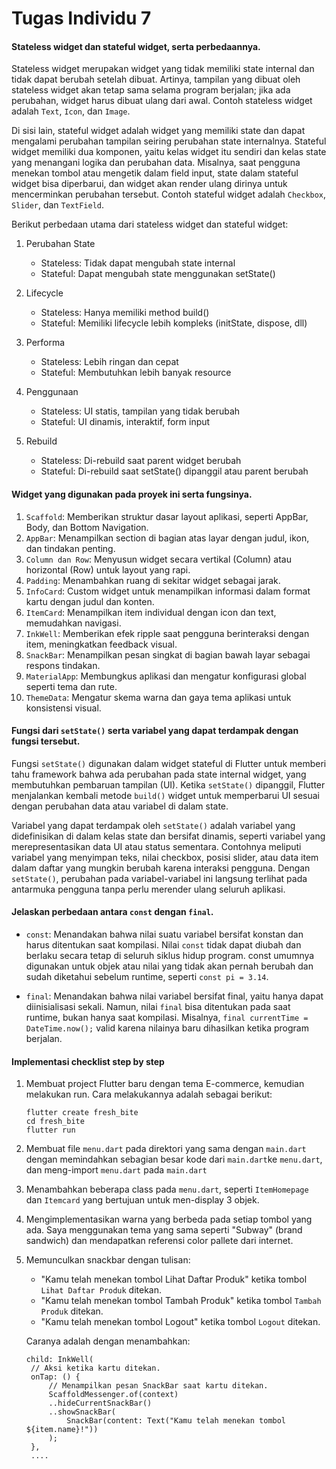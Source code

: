 # Tugas Individu 7 #

#### Stateless widget dan stateful widget, serta perbedaannya. ####

Stateless widget merupakan widget yang tidak memiliki state internal dan tidak dapat berubah setelah dibuat. Artinya, tampilan yang dibuat oleh stateless widget akan tetap sama selama program berjalan; jika ada perubahan, widget harus dibuat ulang dari awal. Contoh stateless widget adalah `Text`, `Icon`, dan `Image`. 

Di sisi lain, stateful widget adalah widget yang memiliki state dan dapat mengalami perubahan tampilan seiring perubahan state internalnya. Stateful widget memiliki dua komponen, yaitu kelas widget itu sendiri dan kelas state yang menangani logika dan perubahan data. Misalnya, saat pengguna menekan tombol atau mengetik dalam field input, state dalam stateful widget bisa diperbarui, dan widget akan render ulang dirinya untuk mencerminkan perubahan tersebut. Contoh stateful widget adalah `Checkbox`, `Slider`, dan `TextField`. 

Berikut perbedaan utama dari stateless widget dan stateful widget:
1) Perubahan State
   * Stateless: Tidak dapat mengubah state internal
   * Stateful: Dapat mengubah state menggunakan setState()

2) Lifecycle
   * Stateless: Hanya memiliki method build()
   * Stateful: Memiliki lifecycle lebih kompleks (initState, dispose, dll)

3) Performa
   * Stateless: Lebih ringan dan cepat
   * Stateful: Membutuhkan lebih banyak resource

4) Penggunaan
   * Stateless: UI statis, tampilan yang tidak berubah
   * Stateful: UI dinamis, interaktif, form input

5) Rebuild
   * Stateless: Di-rebuild saat parent widget berubah
   * Stateful: Di-rebuild saat setState() dipanggil atau parent berubah

#### Widget yang digunakan pada proyek ini serta fungsinya. ####

1) `Scaffold`: Memberikan struktur dasar layout aplikasi, seperti AppBar, Body, dan Bottom Navigation.
2) `AppBar`: Menampilkan section di bagian atas layar dengan judul, ikon, dan tindakan penting.
3) `Column dan Row`: Menyusun widget secara vertikal (Column) atau horizontal (Row) untuk layout yang rapi.
4) `Padding`: Menambahkan ruang di sekitar widget sebagai jarak.
5) `InfoCard`: Custom widget untuk menampilkan informasi dalam format kartu dengan judul dan konten.
6) `ItemCard`: Menampilkan item individual dengan icon dan text, memudahkan navigasi.
7) `InkWell`: Memberikan efek ripple saat pengguna berinteraksi dengan item, meningkatkan feedback visual.
8) `SnackBar`: Menampilkan pesan singkat di bagian bawah layar sebagai respons tindakan.
9) `MaterialApp`: Membungkus aplikasi dan mengatur konfigurasi global seperti tema dan rute.
10) `ThemeData`: Mengatur skema warna dan gaya tema aplikasi untuk konsistensi visual.

#### Fungsi dari `setState()` serta variabel yang dapat terdampak dengan fungsi tersebut. ####

Fungsi `setState()` digunakan dalam widget stateful di Flutter untuk memberi tahu framework bahwa ada perubahan pada state internal widget, yang membutuhkan pembaruan tampilan (UI). Ketika `setState()` dipanggil, Flutter menjalankan kembali metode `build()` widget untuk memperbarui UI sesuai dengan perubahan data atau variabel di dalam state.

Variabel yang dapat terdampak oleh `setState()` adalah variabel yang didefinisikan di dalam kelas state dan bersifat dinamis, seperti variabel yang merepresentasikan data UI atau status sementara. Contohnya meliputi variabel yang menyimpan teks, nilai checkbox, posisi slider, atau data item dalam daftar yang mungkin berubah karena interaksi pengguna. Dengan `setState()`, perubahan pada variabel-variabel ini langsung terlihat pada antarmuka pengguna tanpa perlu merender ulang seluruh aplikasi.

#### Jelaskan perbedaan antara `const` dengan `final`. ####

* `const`: Menandakan bahwa nilai suatu variabel bersifat konstan dan harus ditentukan saat kompilasi. Nilai `const` tidak dapat diubah dan berlaku secara tetap di seluruh siklus hidup program. const umumnya digunakan untuk objek atau nilai yang tidak akan pernah berubah dan sudah diketahui sebelum runtime, seperti `const pi = 3.14`.

* `final`: Menandakan bahwa nilai variabel bersifat final, yaitu hanya dapat diinisialisasi sekali. Namun, nilai `final` bisa ditentukan pada saat runtime, bukan hanya saat kompilasi. Misalnya, `final currentTime = DateTime.now();` valid karena nilainya baru dihasilkan ketika program berjalan.

#### Implementasi checklist step by step ####

1) Membuat project Flutter baru dengan tema E-commerce, kemudian melakukan run. Cara melakukannya adalah sebagai berikut:
   ```
   flutter create fresh_bite
   cd fresh_bite
   flutter run
   ```

2) Membuat file `menu.dart` pada direktori yang sama dengan `main.dart` dengan memindahkan sebagian besar kode dari `main.dart`ke `menu.dart`, dan meng-import `menu.dart` pada `main.dart`

3) Menambahkan beberapa class pada `menu.dart`, seperti `ItemHomepage` dan `Itemcard` yang bertujuan untuk men-display 3 objek.

4) Mengimplementasikan warna yang berbeda pada setiap tombol yang ada. Saya menggunakan tema yang sama seperti "Subway" (brand sandwich) dan mendapatkan referensi color pallete dari internet.

5) Memunculkan snackbar dengan tulisan:
   * "Kamu telah menekan tombol Lihat Daftar Produk" ketika tombol `Lihat Daftar Produk` ditekan.
   * "Kamu telah menekan tombol Tambah Produk" ketika tombol `Tambah Produk` ditekan.
   * "Kamu telah menekan tombol Logout" ketika tombol `Logout` ditekan.

   Caranya adalah dengan menambahkan:
   ```
   child: InkWell(
    // Aksi ketika kartu ditekan.
    onTap: () {
        // Menampilkan pesan SnackBar saat kartu ditekan.
        ScaffoldMessenger.of(context)
        ..hideCurrentSnackBar()
        ..showSnackBar(
            SnackBar(content: Text("Kamu telah menekan tombol ${item.name}!"))
        );
    },
    ....
    ```